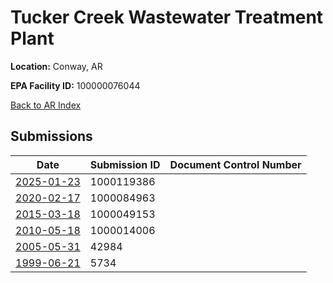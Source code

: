 # Tucker Creek Wastewater Treatment Plant

**Location:** Conway, AR

**EPA Facility ID:** 100000076044

[Back to AR Index](../../index.md)

## Submissions

| Date | Submission ID | Document Control Number |
|------|--------------|-------------------------|
| [2025-01-23](submissions/1000119386.md) | 1000119386 |  |
| [2020-02-17](submissions/1000084963.md) | 1000084963 |  |
| [2015-03-18](submissions/1000049153.md) | 1000049153 |  |
| [2010-05-18](submissions/1000014006.md) | 1000014006 |  |
| [2005-05-31](submissions/42984.md) | 42984 |  |
| [1999-06-21](submissions/5734.md) | 5734 |  |
